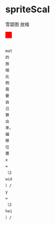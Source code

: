 # spriteScal
雪碧图 放缩  

<div style="width: 20px;
    height: 20px;
    line-height: 20px;background-color: red;">
<div style="background-image: url(./clothes_tags_b.png);
    width: 62px;
    height: 36px;
    background-position-x: -253px;
    background-position-y: -0px;
    background-repeat: no-repeat;
    transform: matrix(0.322,0,0,0.322,-22,-8);"/>
    </div>
    
    matrix 的放缩比例需要自己算出来，偏移位置 
    x = （20-width ）/2；
    y = （20-height ）/2
